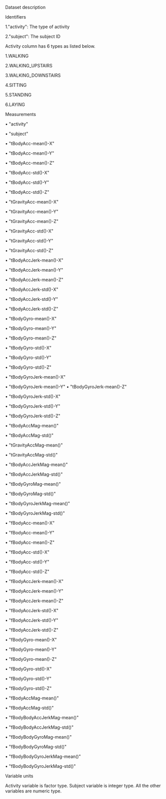 Dataset description

Identifiers


  1."activity": The type of activity
  
  2."subject": The subject ID
  
  
Activity column has 6 types as listed below.


  1.WALKING
  
  2.WALKING_UPSTAIRS
  
  3.WALKING_DOWNSTAIRS
  
  4.SITTING
  
  5.STANDING
  
  6.LAYING
  
  
Measurements

   •	"activity"
   
   •	"subject"
   
   •	"tBodyAcc-mean()-X"
   
   •	"tBodyAcc-mean()-Y"
   
   •	"tBodyAcc-mean()-Z"
   
   •	"tBodyAcc-std()-X"
   
   •	"tBodyAcc-std()-Y"
   
   •	"tBodyAcc-std()-Z"
   
   •	"tGravityAcc-mean()-X"
   
   •	"tGravityAcc-mean()-Y"
   
   •	"tGravityAcc-mean()-Z"
   
   •	"tGravityAcc-std()-X"
   
   •	"tGravityAcc-std()-Y"
   
   •	"tGravityAcc-std()-Z"
   
   •	"tBodyAccJerk-mean()-X"
   
   •	"tBodyAccJerk-mean()-Y"
   
   •	"tBodyAccJerk-mean()-Z"
   
   •	"tBodyAccJerk-std()-X"
   
   •	"tBodyAccJerk-std()-Y"
   
   •	"tBodyAccJerk-std()-Z"
   
   •	"tBodyGyro-mean()-X"
   
   •	"tBodyGyro-mean()-Y"
   
   •	"tBodyGyro-mean()-Z"
   
   •	"tBodyGyro-std()-X"
   
   •	"tBodyGyro-std()-Y"
   
   •	"tBodyGyro-std()-Z"
   
   •	"tBodyGyroJerk-mean()-X"
   
   •	"tBodyGyroJerk-mean()-Y"
   •	"tBodyGyroJerk-mean()-Z"
   
   •	"tBodyGyroJerk-std()-X"
   
   •	"tBodyGyroJerk-std()-Y"
   
   •	"tBodyGyroJerk-std()-Z"
   
   •	"tBodyAccMag-mean()"
   
   •	"tBodyAccMag-std()"
   
   •	"tGravityAccMag-mean()"
   
   •	"tGravityAccMag-std()"
   
   •	"tBodyAccJerkMag-mean()"
   
   •	"tBodyAccJerkMag-std()"
   
   •	"tBodyGyroMag-mean()"
   
   •	"tBodyGyroMag-std()"
   
   •	"tBodyGyroJerkMag-mean()"
   
   •	"tBodyGyroJerkMag-std()"
   
   •	"fBodyAcc-mean()-X"
   
   •	"fBodyAcc-mean()-Y"
   
   •	"fBodyAcc-mean()-Z"
   
   •	"fBodyAcc-std()-X"
   
   •	"fBodyAcc-std()-Y"
   
   •	"fBodyAcc-std()-Z"
   
   •	"fBodyAccJerk-mean()-X"
   
   •	"fBodyAccJerk-mean()-Y"
   
   •	"fBodyAccJerk-mean()-Z"
   
   •	"fBodyAccJerk-std()-X"
   
   •	"fBodyAccJerk-std()-Y"
   
   •	"fBodyAccJerk-std()-Z"
   
   •	"fBodyGyro-mean()-X"
   
   •	"fBodyGyro-mean()-Y"
   
   •	"fBodyGyro-mean()-Z"
   
   •	"fBodyGyro-std()-X"
   
   •	"fBodyGyro-std()-Y"
   
   •	"fBodyGyro-std()-Z"
   
   •	"fBodyAccMag-mean()"
   
   •	"fBodyAccMag-std()"
   
   •	"fBodyBodyAccJerkMag-mean()"
   
   •	"fBodyBodyAccJerkMag-std()"
   
   •	"fBodyBodyGyroMag-mean()"
   
   •	"fBodyBodyGyroMag-std()"
   
   •	"fBodyBodyGyroJerkMag-mean()"
   
   •	"fBodyBodyGyroJerkMag-std()"


Variable units

Activity variable is factor type. Subject variable is integer type. All the other variables are numeric type.
